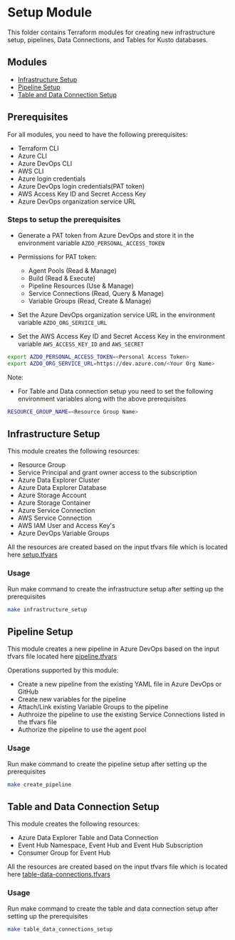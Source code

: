 # Setup Module

This folder contains Terraform modules for creating new infrastructure setup, pipelines, Data Connections, and Tables for Kusto databases.

## Modules
- [Infrastructure Setup](./infrastructure)
- [Pipeline Setup](./pipeline-)
- [Table and Data Connection Setup](./table-data-connections)

## Prerequisites
For all modules, you need to have the following prerequisites:
- Terraform CLI
- Azure CLI
- Azure DevOps CLI
- AWS CLI
- Azure login credentials
- Azure DevOps login credentials(PAT token)
- AWS Access Key ID and Secret Access Key
- Azure DevOps organization service URL

### Steps to setup the prerequisites
- Generate a PAT token from Azure DevOps and store it in the environment variable `AZDO_PERSONAL_ACCESS_TOKEN`
- Permissions for PAT token: 
  - Agent Pools (Read & Manage)
  - Build (Read & Execute)
  - Pipeline Resources (Use & Manage)
  - Service Connections (Read, Query & Manage)
  - Variable Groups (Read, Create & Manage)

- Set the Azure DevOps organization service URL in the environment variable `AZDO_ORG_SERVICE_URL`
- Set the AWS Access Key ID and Secret Access Key in the environment variable `AWS_ACCESS_KEY_ID` and `AWS_SECRET`
```bash
export AZDO_PERSONAL_ACCESS_TOKEN=<Personal Access Token>
export AZDO_ORG_SERVICE_URL=https://dev.azure.com/<Your Org Name>
```
Note:
- For Table and Data connection setup you need to set the following environment variables along with the above prerequisites
```bash
RESOURCE_GROUP_NAME=<Resource Group Name>
```

## Infrastructure Setup
This module creates the following resources:
- Resource Group
- Service Principal and grant owner access to the subscription
- Azure Data Explorer Cluster
- Azure Data Explorer Database
- Azure Storage Account 
- Azure Storage Container
- Azure Service Connection
- AWS Service Connection
- AWS IAM User and Access Key's
- Azure DevOps Variable Groups

All the resources are created based on the input tfvars file which is located here [setup.tfvars](./infrastructure/setup.tfvars)

### Usage
Run make command to create the infrastructure setup after setting up the prerequisites
```bash
make infrastructure_setup
```

## Pipeline Setup
This module creates a new pipeline in Azure DevOps based on the input tfvars file located here [pipeline.tfvars](./pipeline/pipeline.tfvars)

Operations supported by this module:
- Create a new pipeline from the existing YAML file in Azure DevOps or GitHub
- Create new variables for the pipeline
- Attach/Link existing Variable Groups to the pipeline
- Authroize the pipeline to use the existing Service Connections listed in the tfvars file
- Authorize the pipeline to use the agent pool

### Usage
Run make command to create the pipeline setup after setting up the prerequisites
```bash
make create_pipeline
```

## Table and Data Connection Setup
This module creates the following resources:
- Azure Data Explorer Table and Data Connection
- Event Hub Namespace, Event Hub  and Event Hub Subscription
- Consumer Group for Event Hub

All the resources are created based on the input tfvars file which is located here [table-data-connections.tfvars](./table-data-connections/table-data-connections.tfvars)

### Usage
Run make command to create the table and data connection setup after setting up the prerequisites
```bash
make table_data_connections_setup
```
